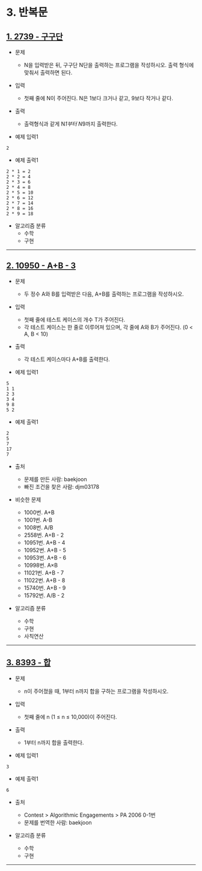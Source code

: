 # 3. 반복문

## [1. 2739 - 구구단](https://github.com/laphayen/coding_test_python/tree/main/BAEKJOON/3.%20%EB%B0%98%EB%B3%B5%EB%AC%B8/2739.py)
* 문제
	* N을 입력받은 뒤, 구구단 N단을 출력하는 프로그램을 작성하시오. 출력 형식에 맞춰서 출력하면 된다.

* 입력
	* 첫째 줄에 N이 주어진다. N은 1보다 크거나 같고, 9보다 작거나 같다.

* 출력
	* 출력형식과 같게 N*1부터 N*9까지 출력한다.

* 예제 입력1
<pre><code>2</code></pre>

* 예제 출력1
<pre><code>2 * 1 = 2
2 * 2 = 4
2 * 3 = 6
2 * 4 = 8
2 * 5 = 10
2 * 6 = 12
2 * 7 = 14
2 * 8 = 16
2 * 9 = 18</code></pre>

* 알고리즘 분류
	* 수학
	* 구현

* * *

## [2. 10950 - A+B - 3](https://github.com/laphayen/coding_test_python/tree/main/BAEKJOON/3.%20%EB%B0%98%EB%B3%B5%EB%AC%B8/10950.py)
* 문제
	* 두 정수 A와 B를 입력받은 다음, A+B를 출력하는 프로그램을 작성하시오.

* 입력
	* 첫째 줄에 테스트 케이스의 개수 T가 주어진다.
	* 각 테스트 케이스는 한 줄로 이루어져 있으며, 각 줄에 A와 B가 주어진다. (0 < A, B < 10)

* 출력
	* 각 테스트 케이스마다 A+B를 출력한다.

* 예제 입력1
<pre><code>5
1 1
2 3
3 4
9 8
5 2</code></pre>

* 예제 출력1
<pre><code>2
5
7
17
7</code></pre>

* 출처
	* 문제를 만든 사람: baekjoon
	* 빠진 조건을 찾은 사람: djm03178

* 비슷한 문제
	* 1000번. A+B
	* 1001번. A-B
	* 1008번. A/B
	* 2558번. A+B - 2
	* 10951번. A+B - 4
	* 10952번. A+B - 5
	* 10953번. A+B - 6
	* 10998번. A×B
	* 11021번. A+B - 7
	* 11022번. A+B - 8
	* 15740번. A+B - 9
	* 15792번. A/B - 2

* 알고리즘 분류
	* 수학
	* 구현
	* 사칙연산

* * *

## [3. 8393 - 합](https://github.com/laphayen/coding_test_python/tree/main/BAEKJOON/3.%20%EB%B0%98%EB%B3%B5%EB%AC%B8/8393.py)
* 문제
	* n이 주어졌을 때, 1부터 n까지 합을 구하는 프로그램을 작성하시오.

* 입력
	* 첫째 줄에 n (1 ≤ n ≤ 10,000)이 주어진다.

* 출력
	* 1부터 n까지 합을 출력한다.

* 예제 입력1
<pre><code>3</code></pre>

* 예제 출력1
<pre><code>6</code></pre>

* 출처
	* Contest > Algorithmic Engagements > PA 2006 0-1번
	* 문제를 번역한 사람: baekjoon

* 알고리즘 분류
	* 수학
	* 구현

* * *
